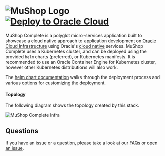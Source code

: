 # ![MuShop Logo](../../images/logo.png)        [![Deploy to Oracle Cloud][magic_button]][magic_mushop_stack]

MuShop Complete is a polyglot micro-services application built to showcase a cloud native approach to application development on [Oracle Cloud Infrastructure][oci] using Oracle's [cloud native](https://www.oracle.com/cloud/cloud-native/) services. MuShop Complete uses a Kubernetes cluster, and can be deployed using the provided `helm` charts (preferred), or Kubernetes manifests. It is recommended to use an Oracle Container Engine for Kubernetes cluster, however other Kubernetes distributions will also work.

The [helm chart documentation][chartdocs] walks through the deployment process and various options for customizing the deployment.

#### Topology

The following diagram shows the topology created by this stack.

![MuShop Complete Infra](../../images/complete/00-Topology.png)

## Questions

If you have an issue or a question, please take a look at our [FAQs](./deploy/basic/FAQs.md) or [open an issue](https://github.com/oracle-quickstart/oci-cloudnative/issues/new).

[oci]: https://cloud.oracle.com/en_US/cloud-infrastructure
[orm]: https://docs.cloud.oracle.com/iaas/Content/ResourceManager/Concepts/resourcemanager.htm
[tf]: https://www.terraform.io
[chartdocs]: https://github.com/oracle-quickstart/oci-cloudnative/tree/master/deploy/complete/helm-chart#setup
[magic_button]: https://oci-resourcemanager-plugin.plugins.oci.oraclecloud.com/latest/deploy-to-oracle-cloud.svg
[magic_mushop_stack]: https://cloud.oracle.com/resourcemanager/stacks/create?zipUrl=https://github.com/oracle-quickstart/oci-cloudnative/releases/latest/download/mushop-stack-latest.zip
